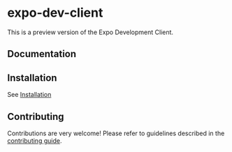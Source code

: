 # expo-dev-client

This is a preview version of the Expo Development Client.

## Documentation

## Installation

See [Installation](https://docs.expo.io/clients/installation/)

## Contributing

Contributions are very welcome! Please refer to guidelines described in the [contributing guide](https://github.com/expo/expo#contributing).
